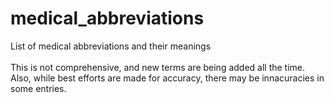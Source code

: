 # medical_abbreviations
List of medical abbreviations and their meanings
<br>
<br>
This is not comprehensive, and new terms are being added all the time. Also, while best efforts are made for accuracy, there may be innacuracies in some entries.
